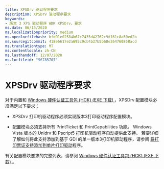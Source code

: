 ```yaml
---
title: XPSDrv 驱动程序要求
description: XPSDrv 驱动程序要求
keywords:
- 版本 3 XPS 驱动程序 WDK XPSDrv，要求
ms.date: 06/15/2020
ms.localizationpriority: medium
ms.openlocfilehash: bfd91e02584b67c7435d42762c9d161c8a50ed2b
ms.sourcegitcommit: 418e6617e2a695c9cb4b37b5b60e264760858acd
ms.translationtype: MT
ms.contentlocale: zh-CN
ms.lasthandoff: 12/07/2020
ms.locfileid: "96785707"
---
```

# <a name="xpsdrv-driver-requirements"></a>XPSDrv 驱动程序要求

对于内置和 [Windows 硬件认证工具包 (HCK)  (EXE 下载) ](https://go.microsoft.com/fwlink/p/?LinkId=733613)，XPSDrv 配置模块必须满足以下要求：

- XPSDrv 打印机驱动程序必须实现版本3打印驱动程序配置模块。

- 配置模块必须支持所有 PrintTicket 和 PrintCapabilities 功能。 Windows Vista 版本的 Unidrv 和 Pscript5 打印机驱动程序自动提供此支持。 若要详细了解如何将此支持添加到基于 GDI 的单一版本3打印机驱动程序，请参阅 [将打印票证支持添加到单片打印驱动](adding-print-ticket-support-to-monolithic-print-drivers.md)程序。

有关配置模块要求的完整列表，请参阅 [Windows 硬件认证工具包 (HCK)  (EXE 下载) ](https://go.microsoft.com/fwlink/p/?LinkId=733613)。
